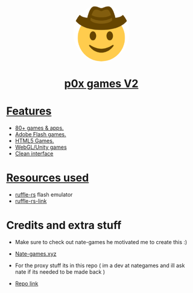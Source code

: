 <a href="https://p0xgames.online">
<p align="center">
<img class="center" style="border-radius:50%" height="150px" src="img/logo.png">
</kbd>
</p>

<h1 align="center">p0x games V2</h1>




# Features
- 80+ games & apps.
- Adobe Flash games.
- HTML5 Games.
- WebGL/Unity games
- Clean interface

# Resources used


- [ruffle-rs](https://github.com/lbannana/lbannana.github.io) flash emulator
- [ruffle-rs-link](https://ruffle.rs)


# Credits and extra stuff
- Make sure to check out nate-games he motivated me to create this :)
- [Nate-games.xyz](https://github.com/nate-games/nate-games.xyz)

- For the proxy stuff its in this repo ( im a dev at nategames and ill ask nate if its needed to be made back )
- [Repo link](https://github.com/p0xx/pr0x1es-nategames.github.io)
